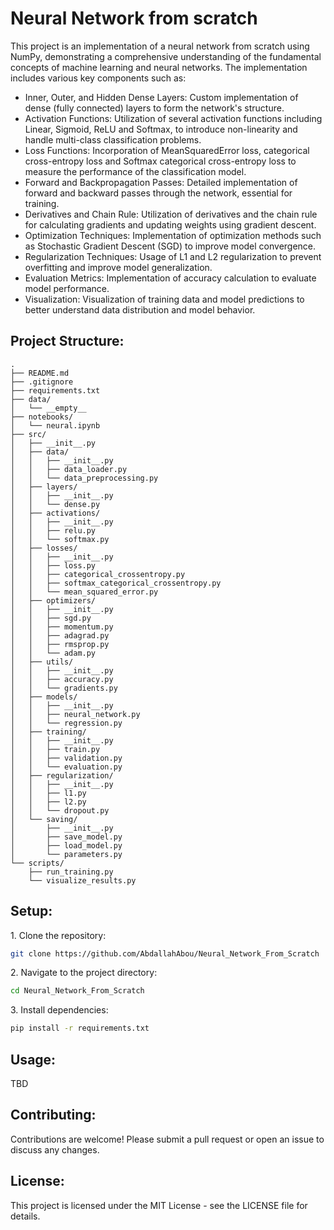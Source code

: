 # Neural Network from scratch

This project is an implementation of a neural network from scratch using NumPy, demonstrating a comprehensive understanding of the fundamental concepts of machine learning and neural networks. The implementation includes various key components such as:

- Inner, Outer, and Hidden Dense Layers: Custom implementation of dense (fully connected) layers to form the network's structure.
- Activation Functions: Utilization of several activation functions including Linear, Sigmoid, ReLU and Softmax, to introduce non-linearity and handle multi-class classification problems.
- Loss Functions: Incorporation of MeanSquaredError loss, categorical cross-entropy loss and Softmax categorical cross-entropy loss to measure the performance of the classification model.
- Forward and Backpropagation Passes: Detailed implementation of forward and backward passes through the network, essential for training.
- Derivatives and Chain Rule: Utilization of derivatives and the chain rule for calculating gradients and updating weights using gradient descent.
- Optimization Techniques: Implementation of optimization methods such as Stochastic Gradient Descent (SGD) to improve model convergence.
- Regularization Techniques: Usage of L1 and L2 regularization to prevent overfitting and improve model generalization.
- Evaluation Metrics: Implementation of accuracy calculation to evaluate model performance.
- Visualization: Visualization of training data and model predictions to better understand data distribution and model behavior.

## Project Structure:

```
.
├── README.md
├── .gitignore
├── requirements.txt
├── data/
│   └── __empty__
├── notebooks/
│   └── neural.ipynb
├── src/
│   ├── __init__.py
│   ├── data/
│   │   ├── __init__.py
│   │   ├── data_loader.py
│   │   └── data_preprocessing.py
│   ├── layers/
│   │   ├── __init__.py
│   │   └── dense.py
│   ├── activations/
│   │   ├── __init__.py
│   │   ├── relu.py
│   │   └── softmax.py
│   ├── losses/
│   │   ├── __init__.py
│   │   ├── loss.py
│   │   ├── categorical_crossentropy.py
│   │   ├── softmax_categorical_crossentropy.py
│   │   └── mean_squared_error.py
│   ├── optimizers/
│   │   ├── __init__.py
│   │   ├── sgd.py
│   │   ├── momentum.py
│   │   ├── adagrad.py
│   │   ├── rmsprop.py
│   │   └── adam.py
│   ├── utils/
│   │   ├── __init__.py
│   │   ├── accuracy.py
│   │   └── gradients.py
│   ├── models/
│   │   ├── __init__.py
│   │   ├── neural_network.py
│   │   └── regression.py
│   ├── training/
│   │   ├── __init__.py
│   │   ├── train.py
│   │   ├── validation.py
│   │   └── evaluation.py
│   ├── regularization/
│   │   ├── __init__.py
│   │   ├── l1.py
│   │   ├── l2.py
│   │   └── dropout.py
│   └── saving/
│       ├── __init__.py
│       ├── save_model.py
│       ├── load_model.py
│       └── parameters.py
└── scripts/
    ├── run_training.py
    └── visualize_results.py
```

## Setup:

1\. Clone the repository:

```bash
git clone https://github.com/AbdallahAbou/Neural_Network_From_Scratch
```

2\. Navigate to the project directory:

```bash
cd Neural_Network_From_Scratch
```

3\. Install dependencies:

```bash
pip install -r requirements.txt
```

## Usage:

TBD

## Contributing:

Contributions are welcome! Please submit a pull request or open an issue to discuss any changes.

## License:
    
This project is licensed under the MIT License - see the LICENSE file for details.